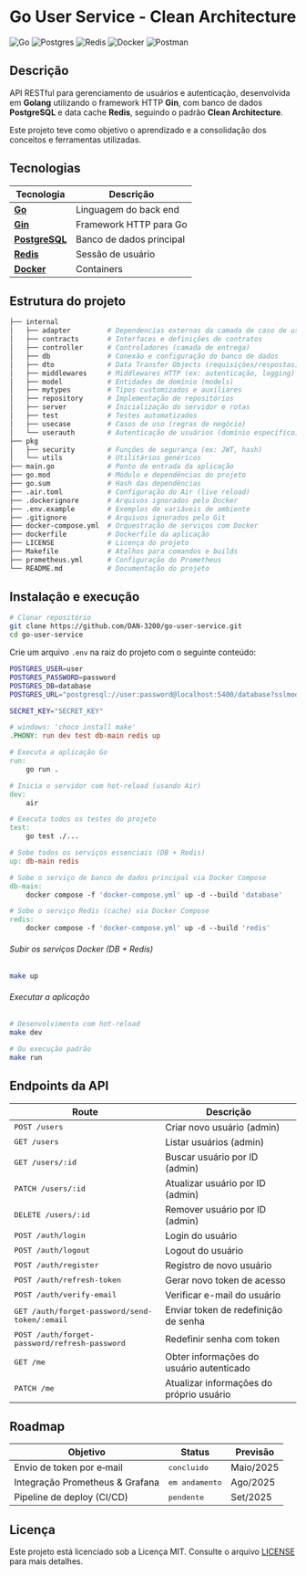 # Go User Service - Clean Architecture

![Go](https://img.shields.io/badge/go-%2300ADD8.svg?style=for-the-badge&logo=go&logoColor=white)
![Postgres](https://img.shields.io/badge/postgres-%23316192.svg?style=for-the-badge&logo=postgresql&logoColor=white)
![Redis](https://img.shields.io/badge/redis-%23DD0031.svg?style=for-the-badge&logo=redis&logoColor=white)
![Docker](https://img.shields.io/badge/docker-%230db7ed.svg?style=for-the-badge&logo=docker&logoColor=white)
![Postman](https://img.shields.io/badge/Postman-FF6C37?style=for-the-badge&logo=postman&logoColor=white)

## Descrição

API RESTful para gerenciamento de usuários e autenticação, desenvolvida em **Golang** utilizando o framework HTTP **Gin**, com banco de dados **PostgreSQL** e data cache **Redis**, seguindo o padrão **Clean Architecture**.

Este projeto teve como objetivo o aprendizado e a consolidação dos conceitos e ferramentas utilizadas.

## Tecnologias

| Tecnologia                                   | Descrição                |
| -------------------------------------------- | ------------------------ |
| [**Go**](https://golang.org)                 | Linguagem do back end    |
| [**Gin**](https://gin-gonic.com)             | Framework HTTP para Go   |
| [**PostgreSQL**](https://www.postgresql.org) | Banco de dados principal |
| [**Redis**](https://redis.io)                | Sessão de usuário        |
| [**Docker**](https://www.docker.com)         | Containers               |

## Estrutura do projeto

```bash
├── internal
│   ├── adapter         # Dependencias externas da camada de caso de uso
│   ├── contracts       # Interfaces e definições de contratos
│   ├── controller      # Controladores (camada de entrega)
│   ├── db              # Conexão e configuração do banco de dados
│   ├── dto             # Data Transfer Objects (requisições/respostas)
│   ├── middlewares     # Middlewares HTTP (ex: autenticação, logging)
│   ├── model           # Entidades de domínio (models)
│   ├── mytypes         # Tipos customizados e auxiliares
│   ├── repository      # Implementação de repositórios
│   ├── server          # Inicialização do servidor e rotas
│   ├── test            # Testes automatizados
│   ├── usecase         # Casos de uso (regras de negócio)
│   └── userauth        # Autenticação de usuários (domínio específico)
├── pkg
│   ├── security        # Funções de segurança (ex: JWT, hash)
│   └── utils           # Utilitários genéricos
├── main.go             # Ponto de entrada da aplicação
├── go.mod              # Módulo e dependências do projeto
├── go.sum              # Hash das dependências
├── .air.toml           # Configuração do Air (live reload)
├── .dockerignore       # Arquivos ignorados pelo Docker
├── .env.example        # Exemplos de variáveis de ambiente
├── .gitignore          # Arquivos ignorados pelo Git
├── docker-compose.yml  # Orquestração de serviços com Docker
├── dockerfile          # Dockerfile da aplicação
├── LICENSE             # Licença do projeto
├── Makefile            # Atalhos para comandos e builds
├── prometheus.yml      # Configuração do Prometheus
└── README.md           # Documentação do projeto
```

## Instalação e execução

```bash
# Clonar repositório
git clone https://github.com/DAN-3200/go-user-service.git
cd go-user-service
```
Crie um arquivo `.env` na raiz do projeto com o seguinte conteúdo:
```bash
POSTGRES_USER=user
POSTGRES_PASSWORD=password
POSTGRES_DB=database
POSTGRES_URL="postgresql://user:password@localhost:5400/database?sslmode=disable"

SECRET_KEY="SECRET_KEY"
```

```Makefile
# windows: 'choco install make'
.PHONY: run dev test db-main redis up

# Executa a aplicação Go
run:
	go run .

# Inicia o servidor com hot-reload (usando Air)
dev:
	air

# Executa todos os testes do projeto
test:
	go test ./...

# Sobe todos os serviços essenciais (DB + Redis)
up: db-main redis

# Sobe o serviço de banco de dados principal via Docker Compose
db-main:
	docker compose -f 'docker-compose.yml' up -d --build 'database'

# Sobe o serviço Redis (cache) via Docker Compose
redis:
	docker compose -f 'docker-compose.yml' up -d --build 'redis'
```

###### Subir os serviços Docker (DB + Redis)
```bash
make up
```

###### Executar a aplicação
```bash
# Desenvolvimento com hot-reload
make dev

# Ou execução padrão
make run
```

## Endpoints da API

| Route                                                  | Descrição                                |
| ------------------------------------------------------ | ---------------------------------------- |
| <kbd>POST /users</kbd>                                 | Criar novo usuário (admin)               |
| <kbd>GET /users</kbd>                                  | Listar usuários (admin)                  |
| <kbd>GET /users/:id</kbd>                              | Buscar usuário por ID (admin)            |
| <kbd>PATCH /users/:id</kbd>                            | Atualizar usuário por ID (admin)         |
| <kbd>DELETE /users/:id</kbd>                           | Remover usuário por ID (admin)           |
| <kbd>POST /auth/login</kbd>                            | Login do usuário                         |
| <kbd>POST /auth/logout</kbd>                           | Logout do usuário                        |
| <kbd>POST /auth/register</kbd>                         | Registro de novo usuário                 |
| <kbd>POST /auth/refresh-token</kbd>                    | Gerar novo token de acesso               |
| <kbd>POST /auth/verify-email</kbd>                     | Verificar e-mail do usuário              |
| <kbd>GET /auth/forget-password/send-token/:email</kbd> | Enviar token de redefinição de senha     |
| <kbd>POST /auth/forget-password/refresh-password</kbd> | Redefinir senha com token                |
| <kbd>GET /me</kbd>                                     | Obter informações do usuário autenticado |
| <kbd>PATCH /me</kbd>                                   | Atualizar informações do próprio usuário |

## Roadmap

| Objetivo                        | Status                  | Previsão  |
| ------------------------------- | ----------------------- | --------- |
| Envio de token por e‑mail       | <kbd>concluido</kbd>    | Maio/2025 |
| Integração Prometheus & Grafana | <kbd>em andamento</kbd> | Ago/2025  |
| Pipeline de deploy (CI/CD)      | <kbd>pendente</kbd>     | Set/2025  |

## Licença

Este projeto está licenciado sob a Licença MIT. Consulte o arquivo [LICENSE](./LICENSE) para mais detalhes.
